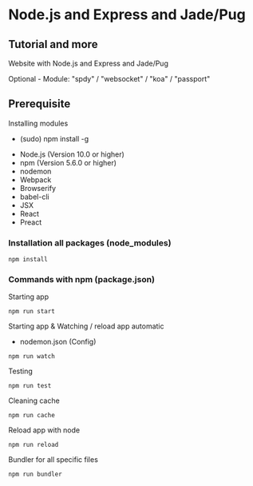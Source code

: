 # Node.js and Express and Jade/Pug

## Tutorial and more

Website with Node.js and Express and Jade/Pug

Optional - Module: "spdy" / "websocket" / "koa" / "passport"

## Prerequisite

Installing modules
- (sudo) npm install -g

* Node.js (Version 10.0 or higher)
* npm (Version 5.6.0 or higher)
* nodemon
* Webpack
* Browserify
* babel-cli
* JSX
* React
* Preact

### Installation all packages (node_modules)

```code
npm install
```

### Commands with npm (package.json)

Starting app

```code
npm run start
```

Starting app & Watching / reload app automatic
- nodemon.json (Config)

```code
npm run watch
```

Testing

```code
npm run test
```

Cleaning cache

```code
npm run cache
```

Reload app with node

```code
npm run reload
```

Bundler for all specific files

```code
npm run bundler
```